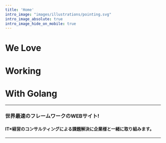 ```yaml
---
title: 'Home'
intro_image: "images/illustrations/pointing.svg"
intro_image_absolute: true
intro_image_hide_on_mobile: true
---
```


# We  Love
# Working
# With  Golang
---
### 世界最速のフレームワークのWEBサイト!
#### IT×経営のコンサルティングによる課題解決に企業様と一緒に取り組みます。  
___